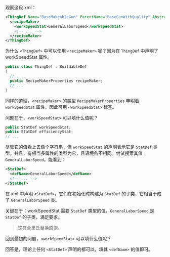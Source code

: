 观察这段 xml：

```xml
<ThingDef Name="BaseMakeableGun" ParentName="BaseGunWithQuality" Abstract="True">
  <recipeMaker>
    <workSpeedStat>GeneralLaborSpeed</workSpeedStat>
    <!-- ... -->
  </recipeMaker>
</ThingDef>
```

为什么 `<ThingDef>` 中可以使用 `<recipeMaker>` 呢？因为在 `ThingDef` 中声明了 workSpeedStat 属性。

```C#
public class ThingDef : BuildableDef
{
  // ...
  public RecipeMakerProperties recipeMaker;
  // ...
}
```

同样的道理，`<recipeMaker>` 的类型 `RecipeMakerProperties` 申明着 `workSpeedStat` 属性，因此可用 `<workSpeedStat>` 标签。

问题在于，`<workSpeedStat>` 可以填什么值呢？

```c#
public StatDef workSpeedStat;
public StatDef efficiencyStat;
// ...
```

尽管它的值看上去像个字符串，但 `workSpeedStat` 的声明表示它是 `StatDef` 类型。并且，有相当多属性的类型为它，且语境各不相同。尝试搜索其值 `GeneralLaborSpeed`，能看到：

```xml
<StatDef>
  <defName>GeneralLaborSpeed</defName>
  <!-- ... -->
</StatDef>
```

在 xml 中声明 `<StatDef>`，它们在初始化时构建为 `StatDef` 的子类，它相当于成了 `GeneralLaborSpeed` 类。

关键在于：workSpeedStat 需要 `StatDef` 类型的值，`GeneralLaborSpeed` 是 `StatDef` 的子类，满足要求。

> 这符合里氏替换原则。

回到最初的问题，`<workSpeedStat>` 可以填什么值呢？

回答是，理论上任何 `<StatDef>` 声明的都可以，填其 `<defName>` 的值即可。